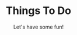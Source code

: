 ---
layout: list
title: Things To Do
subtitle: Let's have some fun!
description: We tried to think of answers to everything, but if we left something out, don't be afraid to drop one of us a text or an email! We can't wait to celebrate with you. :)
---